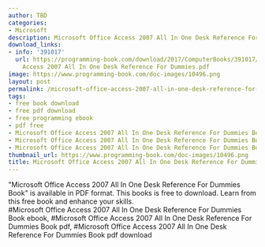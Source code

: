 ```yaml
---
author: TBD
categories:
- Microsoft
description: Microsoft Office Access 2007 All In One Desk Reference For Dummies Book
download_links:
- info: '391017'
  url: https://programming-book.com/download/2017/ComputerBooks/391017/Microsoft Office
    Access 2007 All In One Desk Reference For Dummies.pdf
image: https://www.programming-book.com/doc-images/10496.png
layout: post
permalink: /microsoft-office-access-2007-all-in-one-desk-reference-for-dummies-book.html
tags:
- free book download
- free pdf download
- free programming ebook
- pdf free
- Microsoft Office Access 2007 All In One Desk Reference For Dummies Book ebook
- Microsoft Office Access 2007 All In One Desk Reference For Dummies Book pdf
- Microsoft Office Access 2007 All In One Desk Reference For Dummies Book pdf download
thumbnail_url: https://www.programming-book.com/doc-images/10496.png
title: Microsoft Office Access 2007 All In One Desk Reference For Dummies Book
---
```


 
<div class="item-desc text-justify">
  "Microsoft Office Access 2007 All In One Desk Reference For Dummies Book" is available in PDF format. This books is free to download. Learn from this free book and enhance your skills.
  <br>
  #Microsoft Office Access 2007 All In One Desk Reference For Dummies Book ebook, #Microsoft Office Access 2007 All In One Desk Reference For Dummies Book pdf, #Microsoft Office Access 2007 All In One Desk Reference For Dummies Book pdf download
</div>